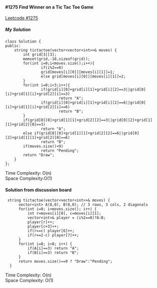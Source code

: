 #### #1275 Find Winner on a Tic Tac Toe Game
[Leetcode #1275](https://leetcode.com/problems/find-winner-on-a-tic-tac-toe-game/)  

##### My Solution
```
class Solution {
public:
    string tictactoe(vector<vector<int>>& moves) {
        int grid[3][3];
        memset(grid,-10,sizeof(grid));
        for(int i=0;i<moves.size();i++){
                if(i%2==0)
                grid[moves[i][0]][moves[i][1]]=1;
                else grid[moves[i][0]][moves[i][1]]=2;
        }
        for(int i=0;i<3;i++){
                if(grid[i][0]+grid[i][1]+grid[i][2]==3||grid[0][i]+grid[1][i]+grid[2][i]==3)
                        return "A";
                if(grid[i][0]+grid[i][1]+grid[i][2]==6||grid[0][i]+grid[1][i]+grid[2][i]==6)
                        return "B";
        }
        if(grid[0][0]+grid[1][1]+grid[2][2]==3||grid[0][2]+grid[1][1]+grid[2][0]==3)
                return "A";
        else if(grid[0][0]+grid[1][1]+grid[2][2]==6||grid[0][2]+grid[1][1]+grid[2][0]==6)
                return "B";
        if(moves.size()<9)
                return "Pending";
        return "Draw";
    }
};
```
Time Complexity: O(n)  
Space Complexity:O(1)  

#### Solution from discussion board
```
 string tictactoe(vector<vector<int>>& moves) {
      vector<int> A(8,0), B(8,0); // 3 rows, 3 cols, 2 diagonals
      for(int i=0; i<moves.size(); i++) {
          int r=moves[i][0], c=moves[i][1];
          vector<int>& player = (i%2==0)?A:B;
          player[r]++;
          player[c+3]++; 
          if(r==c) player[6]++;
          if(r==2-c) player[7]++;
      }
      for(int i=0; i<8; i++) {
          if(A[i]==3) return "A";
          if(B[i]==3) return "B";
      }
      return moves.size()==9 ? "Draw":"Pending";
  }
  ```
  Time Complexity: O(n)  
  Space Complexity: O(1)  
  
  

